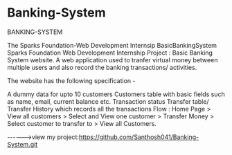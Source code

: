 # Banking-System
BANKING-SYSTEM

The Sparks Foundation-Web Development Internsip BasicBankingSystem Sparks Foundation Web Development Internship Project : Basic Banking System website. A web application used to tranfer virtual money between multiple users and also record the banking transactions/ activities.

The website has the following specification -

A dummy data for upto 10 customers Customers table with basic fields such as name, email, current balance etc. Transaction status Transfer table/ Transfer History which records all the transactions Flow : Home Page > View all customers > Select and View one customer > Transfer Money > Select customer to transfer to > View all Customers.

------>view my project:https://github.com/Santhosh041/Banking-System.git
